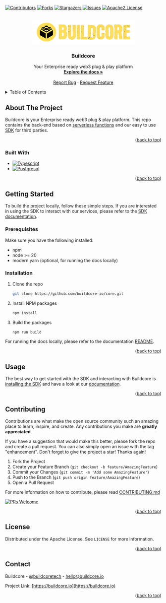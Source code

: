 <!-- Improved compatibility of back to top link: See: https://github.com/othneildrew/Best-README-Template/pull/73 -->

<a name="readme-top"></a>

<!--
*** Thanks for checking out the Best-README-Template. If you have a suggestion
*** that would make this better, please fork the repo and create a pull request
*** or simply open an issue with the tag "enhancement".
*** Don't forget to give the project a star!
*** Thanks again! Now go create something AMAZING! :D
-->

<!-- PROJECT SHIELDS -->
<!--
*** I'm using markdown "reference style" links for readability.
*** Reference links are enclosed in brackets [ ] instead of parentheses ( ).
*** See the bottom of this document for the declaration of the reference variables
*** for contributors-url, forks-url, etc. This is an optional, concise syntax you may use.
*** https://www.markdownguide.org/basic-syntax/#reference-style-links
-->

[![Contributors][contributors-shield]][contributors-url]
[![Forks][forks-shield]][forks-url]
[![Stargazers][stars-shield]][stars-url]
[![Issues][issues-shield]][issues-url]
[![Apache2 License][license-shield]][license-url]

<!-- PROJECT LOGO -->
<br />
<div align="center">
  <a href="https://github.com/buildcore-io/core">
    <img src="docs/static/img/buildcore_logo.png" alt="BUILD.5 logo" height="80">
  </a>

<h3 align="center">Buildcore</h3>

  <p align="center">
    Your Enterprise ready web3 plug & play platform
    <br />
    <a href="https://developer.buildcore.io/"><strong>Explore the docs »</strong></a>
    <br />
    <br />
    <a href="https://github.com/buildcore-io/core/issues/new?template=bug_report.md">Report Bug</a>
    ·
    <a href="https://github.com/buildcore-io/core/issues/new?template=feature_request.md">Request Feature</a>
  </p>
</div>

<!-- TABLE OF CONTENTS -->
<details>
  <summary>Table of Contents</summary>
  <ol>
    <li>
      <a href="#about-the-project">About The Project</a>
      <ul>
        <li><a href="#built-with">Built With</a></li>
      </ul>
    </li>
    <li>
      <a href="#getting-started">Getting Started</a>
      <ul>
        <li><a href="#prerequisites">Prerequisites</a></li>
        <li><a href="#installation">Installation</a></li>
      </ul>
    </li>
    <li><a href="#usage">Usage</a></li>
    <li><a href="#contributing">Contributing</a></li>
    <li><a href="#license">License</a></li>
    <li><a href="#contact">Contact</a></li>
  </ol>
</details>

<!-- ABOUT THE PROJECT -->

## About The Project

Buildcore is your Enterprise ready web3 plug & play platform. This repo contains the back-end based on [serverless functions](./packages/functions/) and our easy to use [SDK](./packages/sdk/) for third parties.

<p align="right">(<a href="#readme-top">back to top</a>)</p>

### Built With

- [![Typescript][Typescript]][Typescript-url]
- [![Postgresql][Postgresql]][Postgresql-url]

<p align="right">(<a href="#readme-top">back to top</a>)</p>

<!-- GETTING STARTED -->

## Getting Started

To build the project locally, follow these simple steps. If you are interested in using the SDK to interact with our services, please refer to the [SDK documentation](https://developer.buildcore.io/).

### Prerequisites

Make sure you have the following installed:

- npm
- node >= 20
- modern yarn (optional, for running the docs locally)

### Installation

1. Clone the repo
   ```sh
   git clone https://github.com/buildcore-io/core.git
   ```
2. Install NPM packages
   ```sh
   npm install
   ```
3. Build the packages
   ```sh
   npm run build
   ```

For running the docs locally, please refer to the documentation [README](./docs/README.md).

<p align="right">(<a href="#readme-top">back to top</a>)</p>

<!-- USAGE EXAMPLES -->

## Usage

The best way to get started with the SDK and interacting with Buildcore is [installing the SDK](https://www.npmjs.com/package/@buildcore/sdk) and have a look at our [documentation](https://developer.buildcore.io).

<p align="right">(<a href="#readme-top">back to top</a>)</p>

<!-- CONTRIBUTING -->

## Contributing

Contributions are what make the open source community such an amazing place to learn, inspire, and create. Any contributions you make are **greatly appreciated**.

If you have a suggestion that would make this better, please fork the repo and create a pull request. You can also simply open an issue with the tag "enhancement".
Don't forget to give the project a star! Thanks again!

1. Fork the Project
2. Create your Feature Branch (`git checkout -b feature/AmazingFeature`)
3. Commit your Changes (`git commit -m 'Add some AmazingFeature'`)
4. Push to the Branch (`git push origin feature/AmazingFeature`)
5. Open a Pull Request

For more information on how to contribute, please read [CONTRIBUTING.md](./CONTRIBUTING.md)

[![PRs Welcome](https://img.shields.io/badge/PRs-welcome-brightgreen.svg?style=flat-square)](https://github.com/buildcore-io/core/pulls)

<p align="right">(<a href="#readme-top">back to top</a>)</p>

<!-- LICENSE -->

## License

Distributed under the Apache License. See `LICENSE` for more information.

<p align="right">(<a href="#readme-top">back to top</a>)</p>

<!-- CONTACT -->

## Contact

Buildcore - [@buildcoretech](https://twitter.com/buildcoretech) - hello@buildcore.io

Project Link: [https://buildcore.io](https://buildcore.io)

<p align="right">(<a href="#readme-top">back to top</a>)</p>

<!-- MARKDOWN LINKS & IMAGES -->
<!-- https://www.markdownguide.org/basic-syntax/#reference-style-links -->

[contributors-shield]: https://img.shields.io/github/contributors/buildcore-io/core.svg?style=for-the-badge
[contributors-url]: https://github.com/buildcore-io/core/graphs/contributors
[forks-shield]: https://img.shields.io/github/forks/buildcore-io/core.svg?style=for-the-badge
[forks-url]: https://github.com/buildcore-io/core/network/members
[stars-shield]: https://img.shields.io/github/stars/buildcore-io/core.svg?style=for-the-badge
[stars-url]: https://github.com/buildcore-io/core/stargazers
[issues-shield]: https://img.shields.io/github/issues/buildcore-io/core.svg?style=for-the-badge
[issues-url]: https://github.com/buildcore-io/core/issues
[license-shield]: https://img.shields.io/github/license/buildcore-io/core.svg?style=for-the-badge
[license-url]: https://github.com/buildcore-io/core/blob/master/LICENSE
[linkedin-shield]: https://img.shields.io/badge/-LinkedIn-black.svg?style=for-the-badge&logo=linkedin&colorB=555
[linkedin-url]: https://linkedin.com/company/buildcore-io/
[Typescript]: https://img.shields.io/badge/TypeScript-007ACC?style=for-the-badge&logo=typescript&logoColor=white
[Typescript-url]: https://www.typescriptlang.org/
[Postgresql]: https://img.shields.io/badge/postgresql-4169e1?style=for-the-badge&logo=postgresql&logoColor=white
[Postgresql-url]: https://www.postgresql.org/
